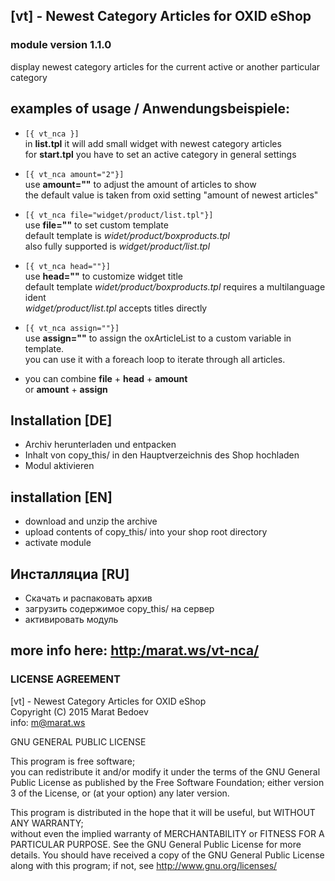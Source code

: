 ## [vt] - Newest Category Articles for OXID eShop
### module version 1.1.0
display newest category articles for the current active or another particular category

## examples of usage / Anwendungsbeispiele:
  * ``[{ vt_nca }]``  
  in __list.tpl__ it will add small widget with newest category articles  
  for __start.tpl__ you have to set an active category in general settings
  * ``[{ vt_nca amount="2"}]``  
  use __amount=""__ to adjust the amount of articles to show  
  the default value is taken from oxid setting "amount of newest articles"
  * ``[{ vt_nca file="widget/product/list.tpl"}]``  
  use __file=""__ to set custom template  
  default template is _widet/product/boxproducts.tpl_  
  also fully supported is _widget/product/list.tpl_
  * ``[{ vt_nca head=""}]``  
  use __head=""__ to customize widget title  
  default template _widet/product/boxproducts.tpl_ requires a multilanguage ident  
  _widget/product/list.tpl_ accepts titles directly
  * ``[{ vt_nca assign=""}]``  
  use __assign=""__ to assign the oxArticleList to a custom variable in template.    
  you can use it with a foreach loop to iterate through all articles.
  
  * you can combine __file__ + __head__ + __amount__  
  or __amount__ + __assign__

##  Installation [DE]
  * Archiv herunterladen und entpacken
  * Inhalt von copy_this/ in den Hauptverzeichnis des Shop hochladen
  * Modul aktivieren
  
##  installation [EN]
  * download and unzip the archive
  * upload contents of copy_this/ into your shop root directory
  * activate module
   
##  Инсталляциа [RU]
  * Скачать и распаковать архив
  * загрузить содержимое copy_this/ на сервер
  * активировать модуль

## more info here: [http:/marat.ws/vt-nca/](http:/marat.ws/vt-nca/)

### LICENSE AGREEMENT
   [vt] - Newest Category Articles for OXID eShop  
   Copyright (C) 2015  Marat Bedoev  
   info:  m@marat.ws  
     
   GNU GENERAL PUBLIC LICENSE  
     
   This program is free software;  
   you can redistribute it and/or modify it under the terms of the GNU General Public License as published by the Free Software Foundation;
   either version 3 of the License, or (at your option) any later version.
  
   This program is distributed in the hope that it will be useful, but WITHOUT ANY WARRANTY;  
   without even the implied warranty of MERCHANTABILITY or FITNESS FOR A PARTICULAR PURPOSE. See the GNU General Public License for more details.
   You should have received a copy of the GNU General Public License along with this program; if not, see <http://www.gnu.org/licenses/>
